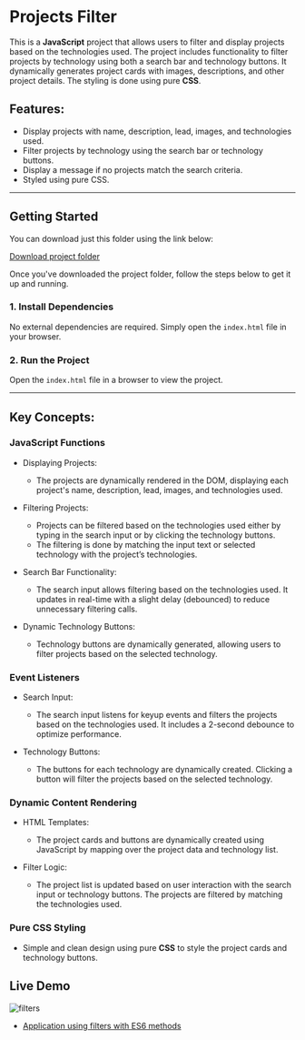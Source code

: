 # Projects Filter

This is a **JavaScript** project that allows users to filter and display projects based on the technologies used. The project includes functionality to filter projects by technology using both a search bar and technology buttons. It dynamically generates project cards with images, descriptions, and other project details. The styling is done using pure **CSS**.
## Features:
- Display projects with name, description, lead, images, and technologies used.
- Filter projects by technology using the search bar or technology buttons.
- Display a message if no projects match the search criteria.
- Styled using pure CSS.

---

## Getting Started

You can download just this folder using the link below:

[Download project folder](https://downgit.github.io/#/home?url=https://github.com/armandomzn/javascript-components/tree/main/filters)

Once you've downloaded the project folder, follow the steps below to get it up and running.

### 1. Install Dependencies
No external dependencies are required. Simply open the `index.html` file in your browser.

### 2. Run the Project
Open the `index.html` file in a browser to view the project.

---

## Key Concepts:

### JavaScript Functions
- Displaying Projects:

    - The projects are dynamically rendered in the DOM, displaying each project's name, description, lead, images, and technologies used.

- Filtering Projects:

  - Projects can be filtered based on the technologies used either by typing in the search input or by clicking the technology buttons.
  - The filtering is done by matching the input text or selected technology with the project’s technologies.

- Search Bar Functionality:

    - The search input allows filtering based on the technologies used. It updates in real-time with a slight delay (debounced) to reduce unnecessary filtering calls.

- Dynamic Technology Buttons:

    - Technology buttons are dynamically generated, allowing users to filter projects based on the selected technology.
### Event Listeners
- Search Input:

    - The search input listens for keyup events and filters the projects based on the technologies used. It includes a 2-second debounce to optimize performance.

- Technology Buttons:

    - The buttons for each technology are dynamically created. Clicking a button will filter the projects based on the selected technology.

### Dynamic Content Rendering
- HTML Templates:
  - The project cards and buttons are dynamically created using JavaScript by mapping over the project data and technology list.

- Filter Logic:
  - The project list is updated based on user interaction with the search input or technology buttons. The projects are filtered by matching the technologies used.

### Pure CSS Styling
- Simple and clean design using pure **CSS** to style the project cards and technology buttons.

## Live Demo
![filters](https://github.com/user-attachments/assets/e776a4a8-2072-4290-8928-165de753ba7f)
- [Application using filters with ES6 methods](https://earnest-sfogliatella-bdd278.netlify.app/)
